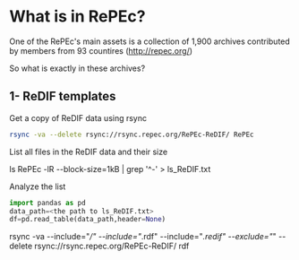 # What is in RePEc?

One of the RePEc's main assets is a collection of 1,900 archives contributed by members from 93 countires (http://repec.org/)

So what is exactly in these archives?

## 1- ReDIF templates
Get a copy of ReDIF data using rsync 

```bash 
rsync -va --delete rsync://rsync.repec.org/RePEc-ReDIF/ RePEc
```

List all files in the ReDIF data and their size

ls RePEc -lR --block-size=1kB | grep '^-'  > ls_ReDIF.txt

Analyze the list 
```python
import pandas as pd
data_path=<the path to ls_ReDIF.txt>
df=pd.read_table(data_path,header=None)
```


rsync -va --include="*/" --include="*.rdf" --include="*.redif" --exclude="*"  --delete rsync://rsync.repec.org/RePEc-ReDIF/ rdf

